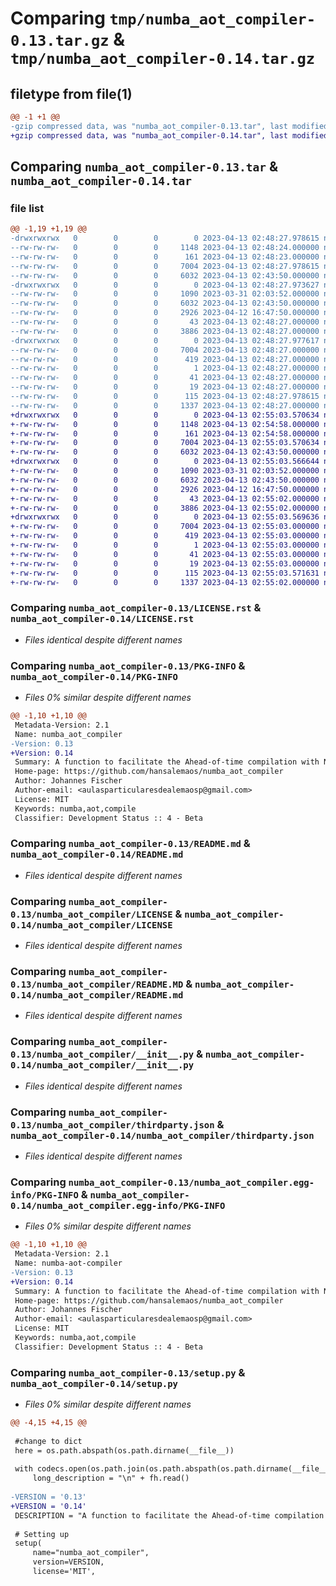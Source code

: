 # Comparing `tmp/numba_aot_compiler-0.13.tar.gz` & `tmp/numba_aot_compiler-0.14.tar.gz`

## filetype from file(1)

```diff
@@ -1 +1 @@
-gzip compressed data, was "numba_aot_compiler-0.13.tar", last modified: Thu Apr 13 02:48:27 2023, max compression
+gzip compressed data, was "numba_aot_compiler-0.14.tar", last modified: Thu Apr 13 02:55:03 2023, max compression
```

## Comparing `numba_aot_compiler-0.13.tar` & `numba_aot_compiler-0.14.tar`

### file list

```diff
@@ -1,19 +1,19 @@
-drwxrwxrwx   0        0        0        0 2023-04-13 02:48:27.978615 numba_aot_compiler-0.13/
--rw-rw-rw-   0        0        0     1148 2023-04-13 02:48:24.000000 numba_aot_compiler-0.13/LICENSE.rst
--rw-rw-rw-   0        0        0      161 2023-04-13 02:48:23.000000 numba_aot_compiler-0.13/MANIFEST.in
--rw-rw-rw-   0        0        0     7004 2023-04-13 02:48:27.978615 numba_aot_compiler-0.13/PKG-INFO
--rw-rw-rw-   0        0        0     6032 2023-04-13 02:43:50.000000 numba_aot_compiler-0.13/README.md
-drwxrwxrwx   0        0        0        0 2023-04-13 02:48:27.973627 numba_aot_compiler-0.13/numba_aot_compiler/
--rw-rw-rw-   0        0        0     1090 2023-03-31 02:03:52.000000 numba_aot_compiler-0.13/numba_aot_compiler/LICENSE
--rw-rw-rw-   0        0        0     6032 2023-04-13 02:43:50.000000 numba_aot_compiler-0.13/numba_aot_compiler/README.MD
--rw-rw-rw-   0        0        0     2926 2023-04-12 16:47:50.000000 numba_aot_compiler-0.13/numba_aot_compiler/__init__.py
--rw-rw-rw-   0        0        0       43 2023-04-13 02:48:27.000000 numba_aot_compiler-0.13/numba_aot_compiler/requirements.txt
--rw-rw-rw-   0        0        0     3886 2023-04-13 02:48:27.000000 numba_aot_compiler-0.13/numba_aot_compiler/thirdparty.json
-drwxrwxrwx   0        0        0        0 2023-04-13 02:48:27.977617 numba_aot_compiler-0.13/numba_aot_compiler.egg-info/
--rw-rw-rw-   0        0        0     7004 2023-04-13 02:48:27.000000 numba_aot_compiler-0.13/numba_aot_compiler.egg-info/PKG-INFO
--rw-rw-rw-   0        0        0      419 2023-04-13 02:48:27.000000 numba_aot_compiler-0.13/numba_aot_compiler.egg-info/SOURCES.txt
--rw-rw-rw-   0        0        0        1 2023-04-13 02:48:27.000000 numba_aot_compiler-0.13/numba_aot_compiler.egg-info/dependency_links.txt
--rw-rw-rw-   0        0        0       41 2023-04-13 02:48:27.000000 numba_aot_compiler-0.13/numba_aot_compiler.egg-info/requires.txt
--rw-rw-rw-   0        0        0       19 2023-04-13 02:48:27.000000 numba_aot_compiler-0.13/numba_aot_compiler.egg-info/top_level.txt
--rw-rw-rw-   0        0        0      115 2023-04-13 02:48:27.978615 numba_aot_compiler-0.13/setup.cfg
--rw-rw-rw-   0        0        0     1337 2023-04-13 02:48:27.000000 numba_aot_compiler-0.13/setup.py
+drwxrwxrwx   0        0        0        0 2023-04-13 02:55:03.570634 numba_aot_compiler-0.14/
+-rw-rw-rw-   0        0        0     1148 2023-04-13 02:54:58.000000 numba_aot_compiler-0.14/LICENSE.rst
+-rw-rw-rw-   0        0        0      161 2023-04-13 02:54:58.000000 numba_aot_compiler-0.14/MANIFEST.in
+-rw-rw-rw-   0        0        0     7004 2023-04-13 02:55:03.570634 numba_aot_compiler-0.14/PKG-INFO
+-rw-rw-rw-   0        0        0     6032 2023-04-13 02:43:50.000000 numba_aot_compiler-0.14/README.md
+drwxrwxrwx   0        0        0        0 2023-04-13 02:55:03.566644 numba_aot_compiler-0.14/numba_aot_compiler/
+-rw-rw-rw-   0        0        0     1090 2023-03-31 02:03:52.000000 numba_aot_compiler-0.14/numba_aot_compiler/LICENSE
+-rw-rw-rw-   0        0        0     6032 2023-04-13 02:43:50.000000 numba_aot_compiler-0.14/numba_aot_compiler/README.md
+-rw-rw-rw-   0        0        0     2926 2023-04-12 16:47:50.000000 numba_aot_compiler-0.14/numba_aot_compiler/__init__.py
+-rw-rw-rw-   0        0        0       43 2023-04-13 02:55:02.000000 numba_aot_compiler-0.14/numba_aot_compiler/requirements.txt
+-rw-rw-rw-   0        0        0     3886 2023-04-13 02:55:02.000000 numba_aot_compiler-0.14/numba_aot_compiler/thirdparty.json
+drwxrwxrwx   0        0        0        0 2023-04-13 02:55:03.569636 numba_aot_compiler-0.14/numba_aot_compiler.egg-info/
+-rw-rw-rw-   0        0        0     7004 2023-04-13 02:55:03.000000 numba_aot_compiler-0.14/numba_aot_compiler.egg-info/PKG-INFO
+-rw-rw-rw-   0        0        0      419 2023-04-13 02:55:03.000000 numba_aot_compiler-0.14/numba_aot_compiler.egg-info/SOURCES.txt
+-rw-rw-rw-   0        0        0        1 2023-04-13 02:55:03.000000 numba_aot_compiler-0.14/numba_aot_compiler.egg-info/dependency_links.txt
+-rw-rw-rw-   0        0        0       41 2023-04-13 02:55:03.000000 numba_aot_compiler-0.14/numba_aot_compiler.egg-info/requires.txt
+-rw-rw-rw-   0        0        0       19 2023-04-13 02:55:03.000000 numba_aot_compiler-0.14/numba_aot_compiler.egg-info/top_level.txt
+-rw-rw-rw-   0        0        0      115 2023-04-13 02:55:03.571631 numba_aot_compiler-0.14/setup.cfg
+-rw-rw-rw-   0        0        0     1337 2023-04-13 02:55:02.000000 numba_aot_compiler-0.14/setup.py
```

### Comparing `numba_aot_compiler-0.13/LICENSE.rst` & `numba_aot_compiler-0.14/LICENSE.rst`

 * *Files identical despite different names*

### Comparing `numba_aot_compiler-0.13/PKG-INFO` & `numba_aot_compiler-0.14/PKG-INFO`

 * *Files 0% similar despite different names*

```diff
@@ -1,10 +1,10 @@
 Metadata-Version: 2.1
 Name: numba_aot_compiler
-Version: 0.13
+Version: 0.14
 Summary: A function to facilitate the Ahead-of-time compilation with Numba
 Home-page: https://github.com/hansalemaos/numba_aot_compiler
 Author: Johannes Fischer
 Author-email: <aulasparticularesdealemaosp@gmail.com>
 License: MIT
 Keywords: numba,aot,compile
 Classifier: Development Status :: 4 - Beta
```

### Comparing `numba_aot_compiler-0.13/README.md` & `numba_aot_compiler-0.14/README.md`

 * *Files identical despite different names*

### Comparing `numba_aot_compiler-0.13/numba_aot_compiler/LICENSE` & `numba_aot_compiler-0.14/numba_aot_compiler/LICENSE`

 * *Files identical despite different names*

### Comparing `numba_aot_compiler-0.13/numba_aot_compiler/README.MD` & `numba_aot_compiler-0.14/numba_aot_compiler/README.md`

 * *Files identical despite different names*

### Comparing `numba_aot_compiler-0.13/numba_aot_compiler/__init__.py` & `numba_aot_compiler-0.14/numba_aot_compiler/__init__.py`

 * *Files identical despite different names*

### Comparing `numba_aot_compiler-0.13/numba_aot_compiler/thirdparty.json` & `numba_aot_compiler-0.14/numba_aot_compiler/thirdparty.json`

 * *Files identical despite different names*

### Comparing `numba_aot_compiler-0.13/numba_aot_compiler.egg-info/PKG-INFO` & `numba_aot_compiler-0.14/numba_aot_compiler.egg-info/PKG-INFO`

 * *Files 0% similar despite different names*

```diff
@@ -1,10 +1,10 @@
 Metadata-Version: 2.1
 Name: numba-aot-compiler
-Version: 0.13
+Version: 0.14
 Summary: A function to facilitate the Ahead-of-time compilation with Numba
 Home-page: https://github.com/hansalemaos/numba_aot_compiler
 Author: Johannes Fischer
 Author-email: <aulasparticularesdealemaosp@gmail.com>
 License: MIT
 Keywords: numba,aot,compile
 Classifier: Development Status :: 4 - Beta
```

### Comparing `numba_aot_compiler-0.13/setup.py` & `numba_aot_compiler-0.14/setup.py`

 * *Files 0% similar despite different names*

```diff
@@ -4,15 +4,15 @@
 
 #change to dict
 here = os.path.abspath(os.path.dirname(__file__))
 
 with codecs.open(os.path.join(os.path.abspath(os.path.dirname(__file__)),'README.md'), encoding="utf-8") as fh:
     long_description = "\n" + fh.read()
 
-VERSION = '0.13'
+VERSION = '0.14'
 DESCRIPTION = "A function to facilitate the Ahead-of-time compilation with Numba"
 
 # Setting up
 setup(
     name="numba_aot_compiler",
     version=VERSION,
     license='MIT',
```

